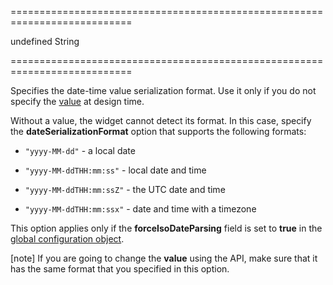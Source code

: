 <!--**
/*-------------------------------------------
    Auto-generated file. Do not modify.
-------------------------------------------

**-->
===========================================================================
<!--default-->undefined<!--/default-->
<!--type-->String<!--/type-->
===========================================================================

<!--shortDescription-->
Specifies the date-time value serialization format. Use it only if you do not specify the [value](/Documentation/ApiReference/UI_Widgets/dxCalendar/Configuration/#value) at design time.
<!--/shortDescription-->

<!--fullDescription-->
Without a value, the widget cannot detect its format. In this case, specify the **dateSerializationFormat** option that supports the following formats:

- `"yyyy-MM-dd"` - a local date  

- `"yyyy-MM-ddTHH:mm:ss"` - local date and time  

- `"yyyy-MM-ddTHH:mm:ssZ"` - the UTC date and time  

- `"yyyy-MM-ddTHH:mm:ssx"` - date and time with a timezone

This option applies only if the **forceIsoDateParsing** field is set to **true** in the [global configuration object](/Documentation/ApiReference/Common/utils/#configconfig).

[note] If you are going to change the **value** using the API, make sure that it has the same format that you specified in this option.
<!--/fullDescription-->